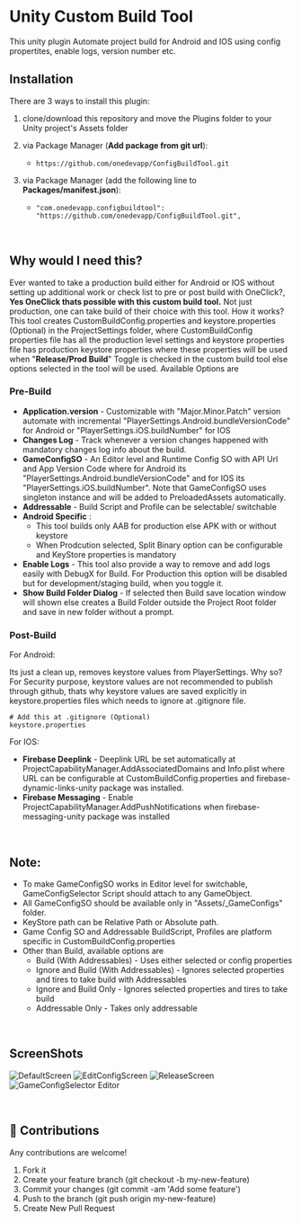 # Unity Custom Build Tool
This unity plugin Automate project build for Android and IOS using config propertites, enable logs, version number etc.


## Installation
There are 3 ways to install this plugin:

1. clone/download this repository and move the Plugins folder to your Unity project's Assets folder
2. via Package Manager (**Add package from git url**):

    - `https://github.com/onedevapp/ConfigBuildTool.git`
3. via Package Manager (add the following line to **Packages/manifest.json**):
    - `"com.onedevapp.configbuildtool": "https://github.com/onedevapp/ConfigBuildTool.git",`

<br>

## Why would I need this?
Ever wanted to take a production build either for Android or IOS without setting up additional work or check list to pre or post build with OneClick?, <b>Yes OneClick thats possible with this custom build tool.</b> Not just production, one can take build of their choice with this tool. How it works? This tool creates CustomBuildConfig.properties and keystore.properties (Optional) in the ProjectSettings folder, where CustomBuildConfig properties file has all the production level settings and keystore properties file has production keystore properties where these properties will be used when "<b>Release/Prod Build</b>" Toggle is checked in the custom build tool else options selected in the tool will be used. Available Options are

### Pre-Build
* <b>Application.version</b> - Customizable with "Major.Minor.Patch" version automate with incremental "PlayerSettings.Android.bundleVersionCode" for Android or "PlayerSettings.iOS.buildNumber" for IOS 
* <b>Changes Log</b> - Track whenever a version changes happened with mandatory changes log info about the build.
* <b>GameConfigSO</b> - An Editor level and Runtime Config SO with API Url and App Version Code where for Android its "PlayerSettings.Android.bundleVersionCode" and for IOS its "PlayerSettings.iOS.buildNumber". Note that GameConfigSO uses singleton instance and will be added to PreloadedAssets automatically. 
* <b>Addressable</b> - Build Script and Profile can be selectable/ switchable
* <b>Android Specific</b> :
    * This tool builds only AAB for production else APK with or without keystore
    * When Prodcution selected, Split Binary option can be configurable and KeyStore properties is mandatory
* <b>Enable Logs</b> - This tool also provide a way to remove and add logs easily with DebugX for Build. For Production this option will be disabled but for development/staging build, when you toggle it.
* <b>Show Build Folder Dialog</b> - If selected then Build save location window will shown else creates a Build Folder outside the Project Root folder and save in new folder without a prompt.

### Post-Build

For Android: 

Its just a clean up, removes keystore values from PlayerSettings. Why so? For Security purpose, keystore values are not recommended to publish through github, thats why keystore values are saved explicitly in keystore.properties files which needs to ignore at .gitignore file.

```
# Add this at .gitignore (Optional)
keystore.properties
```


For IOS:
* <b>Firebase Deeplink</b> - Deeplink URL be set automatically at ProjectCapabilityManager.AddAssociatedDomains and Info.plist where URL can be configurable at CustomBuildConfig.properties and firebase-dynamic-links-unity package was installed.
* <b>Firebase Messaging</b> - Enable ProjectCapabilityManager.AddPushNotifications when firebase-messaging-unity package was installed

</br>


## Note:
* To make GameConfigSO works in Editor level for switchable, GameConfigSelector Script should attach to any GameObject.
* All GameConfigSO should be available only in "Assets/_GameConfigs" folder.
* KeyStore path can be Relative Path or Absolute path.
* Game Config SO and Addressable BuildScript, Profiles are platform specific in CustomBuildConfig.properties
* Other than Build, available options are 
    * Build (With Addressables) - Uses either selected or config properties
    * Ignore and Build (With Addressables) - Ignores selected properties and tires to take build with Addressables
    * Ignore and Build Only - Ignores selected properties and tires to take build
    * Addressable Only - Takes only addressable

<br>

## ScreenShots

![DefaultScreen](ScreenShots/custom_build_tool_default_screen.png)
![EditConfigScreen](ScreenShots/custom_build_tool_editconfig_screen.png)
![ReleaseScreen](ScreenShots/custom_build_tool_release_screen.png)
![GameConfigSelector Editor](ScreenShots/gameconfig_so_editor.png)

<br>

## :open_hands: Contributions
Any contributions are welcome!

1. Fork it
2. Create your feature branch (git checkout -b my-new-feature)
3. Commit your changes (git commit -am 'Add some feature')
4. Push to the branch (git push origin my-new-feature)
5. Create New Pull Request

<br><br>
